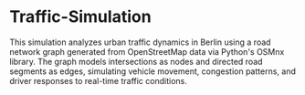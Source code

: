 # Traffic-Simulation
This simulation analyzes urban traffic dynamics in Berlin using a road network graph generated from OpenStreetMap data via Python's OSMnx library. The graph models intersections as nodes and directed road segments as edges, simulating vehicle movement, congestion patterns, and driver responses to real-time traffic conditions.

